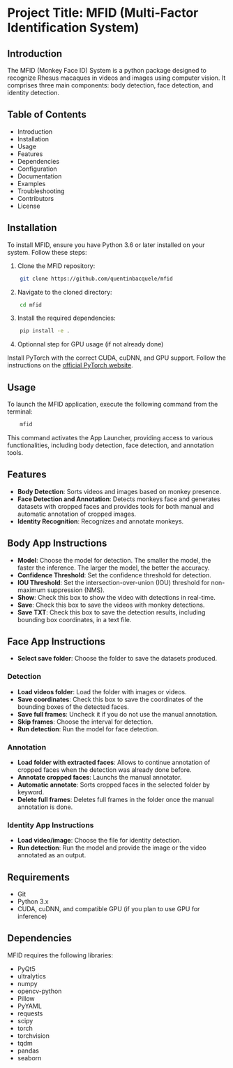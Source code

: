 # Project Title: MFID (Multi-Factor Identification System)

## Introduction

The MFID (Monkey Face ID) System is a python package designed to recognize Rhesus macaques in videos and images using computer vision. It comprises three main components: body detection, face detection, and identity detection.

## Table of Contents

- Introduction
- Installation
- Usage
- Features
- Dependencies
- Configuration
- Documentation
- Examples
- Troubleshooting
- Contributors
- License

## Installation

To install MFID, ensure you have Python 3.6 or later installed on your system. Follow these steps:

1. Clone the MFID repository:

```bash
    git clone https://github.com/quentinbacquele/mfid
```

2. Navigate to the cloned directory:

```bash
    cd mfid
```

3. Install the required dependencies:

```bash
    pip install -e .
```

4. Optionnal step for GPU usage (if not already done)

Install PyTorch with the correct CUDA, cuDNN, and GPU support. Follow the instructions on the [official PyTorch website](https://pytorch.org/get-started/locally/).


## Usage

To launch the MFID application, execute the following command from the terminal:

```bash
    mfid
```

This command activates the App Launcher, providing access to various functionalities, including body detection, face detection, and annotation tools.

## Features

- **Body Detection**: Sorts videos and images based on monkey presence.
- **Face Detection and Annotation**: Detects monkeys face and generates datasets with cropped faces and provides tools for both manual and automatic annotation of cropped images.
- **Identity Recognition**: Recognizes and annotate monkeys.

## Body App Instructions

- **Model**: Choose the model for detection. The smaller the model, the faster the inference. The larger the model, the better the accuracy.
- **Confidence Threshold**: Set the confidence threshold for detection.
- **IOU Threshold**: Set the intersection-over-union (IOU) threshold for non-maximum suppression (NMS).
- **Show**: Check this box to show the video with detections in real-time.
- **Save**: Check this box to save the videos with monkey detections.
- **Save TXT**: Check this box to save the detection results, including bounding box coordinates, in a text file.

## Face App Instructions

- **Select save folder**: Choose the folder to save the datasets produced.

### Detection

- **Load videos folder**: Load the folder with images or videos.
- **Save coordinates**: Check this box to save the coordinates of the bounding boxes of the detected faces.
- **Save full frames**: Uncheck it if you do not use the manual annotation.
- **Skip frames**: Choose the interval for detection.
- **Run detection**: Run the model for face detection.

### Annotation

- **Load folder with extracted faces**: Allows to continue annotation of cropped faces when the detection was already done before.
- **Annotate cropped faces**: Launchs the manual annotator.
- **Automatic annotate**: Sorts cropped faces in the selected folder by keyword.
- **Delete full frames**: Deletes full frames in the folder once the manual annotation is done.


### Identity App Instructions

- **Load video/image**: Choose the file for identity detection.
- **Run detection**: Run the model and provide the image or the video annotated as an output.


## Requirements

- Git
- Python 3.x
- CUDA, cuDNN, and compatible GPU (if you plan to use GPU for inference)

## Dependencies

MFID requires the following libraries:

- PyQt5
- ultralytics
- numpy
- opencv-python
- Pillow
- PyYAML
- requests
- scipy
- torch
- torchvision
- tqdm
- pandas
- seaborn


